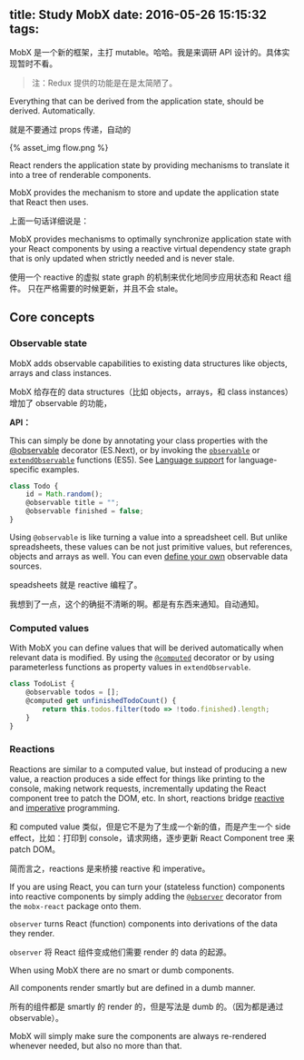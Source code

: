 title: Study MobX
date: 2016-05-26 15:15:32
tags:
---

MobX 是一个新的框架，主打 mutable。哈哈。我是来调研 API 设计的。具体实现暂时不看。

> 注：Redux 提供的功能是在是太简陋了。

Everything that can be derived from the application state, should be derived. Automatically.

就是不要通过 props 传递，自动的

{% asset_img flow.png %}

React renders the application state by providing mechanisms to translate it into a tree of renderable components.

MobX provides the mechanism to store and update the application state that React then uses.

上面一句话详细说是：

MobX provides mechanisms to optimally synchronize application state with your React components by using a reactive virtual dependency state graph that is only updated when strictly needed and is never stale.

使用一个 reactive 的虚拟 state graph 的机制来优化地同步应用状态和 React 组件。 只在严格需要的时候更新，并且不会 stale。

## Core concepts

### Observable state

MobX adds observable capabilities to existing data structures like objects, arrays and class instances.

MobX 给存在的 data structures（比如 objects，arrays，和 class instances） 增加了 observable 的功能，

**API：**

This can simply be done by annotating your class properties with the [@observable](http://mobxjs.github.io/mobx/refguide/observable-decorator.html) decorator (ES.Next), or by invoking the [`observable`](http://mobxjs.github.io/mobx/refguide/observable.html) or [`extendObservable`](http://mobxjs.github.io/mobx/refguide/extend-observable.html) functions (ES5). See [Language support](https://github.com/mobxjs/mobx/wiki/Language-Support) for language-specific examples.

```js
class Todo {
    id = Math.random();
    @observable title = "";
    @observable finished = false;
}
```

Using `@observable` is like turning a value into a spreadsheet cell. But unlike spreadsheets, these values can be not just primitive values, but references, objects and arrays as well. You can even [define your own](http://mobxjs.github.io/mobx/refguide/extending.html) observable data sources.

speadsheets 就是 reactive 编程了。

我想到了一点，这个的确挺不清晰的啊。都是有东西来通知。自动通知。

### Computed values

With MobX you can define values that will be derived automatically when relevant data is modified. By using the [`@computed`](http://mobxjs.github.io/mobx/refguide/computed-decorator.html) decorator or by using parameterless functions as property values in `extendObservable`.

```js
class TodoList {
    @observable todos = [];
    @computed get unfinishedTodoCount() {
        return this.todos.filter(todo => !todo.finished).length;
    }
}
```

### Reactions

Reactions are similar to a computed value, but instead of producing a new value, a reaction produces a side effect for things like printing to the console, making network requests, incrementally updating the React component tree to patch the DOM, etc.
In short, reactions bridge [reactive](https://en.wikipedia.org/wiki/Reactive_programming) and [imperative](https://en.wikipedia.org/wiki/Imperative_programming) programming.

和 computed value 类似，但是它不是为了生成一个新的值，而是产生一个 side effect，比如：打印到 console，请求网络，逐步更新 React Component tree 来 patch DOM。

简而言之，reactions 是来桥接 reactive 和 imperative。

If you are using React, you can turn your (stateless function) components into reactive components by simply adding the [`@observer`](http://mobxjs.github.io/mobx/refguide/observer-component.html) decorator from the `mobx-react` package onto them.

`observer` turns React (function) components into derivations of the data they render.

`observer` 将 React 组件变成他们需要 render 的 data 的起源。

When using MobX there are no smart or dumb components.

All components render smartly but are defined in a dumb manner.

所有的组件都是 smartly 的 render 的，但是写法是 dumb 的。（因为都是通过 observable）。

MobX will simply make sure the components are always re-rendered whenever needed, but also no more than that. 


